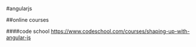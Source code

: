 #angularjs

##online courses

####code school
https://www.codeschool.com/courses/shaping-up-with-angular-js
